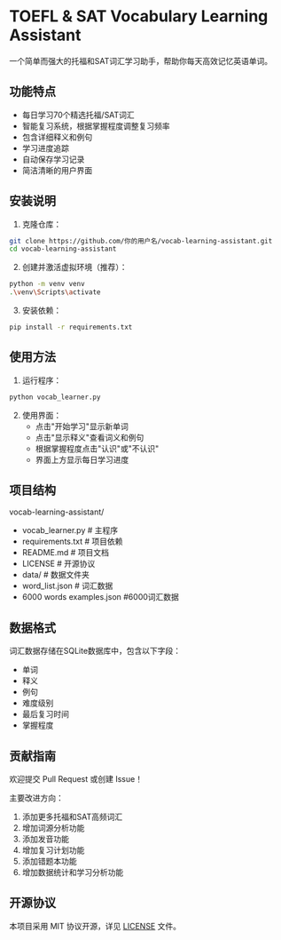 # TOEFL & SAT Vocabulary Learning Assistant

一个简单而强大的托福和SAT词汇学习助手，帮助你每天高效记忆英语单词。

## 功能特点

- 每日学习70个精选托福/SAT词汇
- 智能复习系统，根据掌握程度调整复习频率
- 包含详细释义和例句
- 学习进度追踪
- 自动保存学习记录
- 简洁清晰的用户界面

## 安装说明

1. 克隆仓库：
```bash
git clone https://github.com/你的用户名/vocab-learning-assistant.git
cd vocab-learning-assistant
```

2. 创建并激活虚拟环境（推荐）：
```bash
python -m venv venv
.\venv\Scripts\activate
```

3. 安装依赖：
```bash
pip install -r requirements.txt
```

## 使用方法

1. 运行程序：
```bash
python vocab_learner.py
```

2. 使用界面：
   - 点击"开始学习"显示新单词
   - 点击"显示释义"查看词义和例句
   - 根据掌握程度点击"认识"或"不认识"
   - 界面上方显示每日学习进度

## 项目结构
vocab-learning-assistant/
- vocab_learner.py # 主程序
- requirements.txt # 项目依赖
- README.md # 项目文档
- LICENSE # 开源协议
- data/ # 数据文件夹
- word_list.json # 词汇数据
- 6000 words examples.json #6000词汇数据
## 数据格式

词汇数据存储在SQLite数据库中，包含以下字段：
- 单词
- 释义
- 例句
- 难度级别
- 最后复习时间
- 掌握程度

## 贡献指南

欢迎提交 Pull Request 或创建 Issue！

主要改进方向：
1. 添加更多托福和SAT高频词汇
2. 增加词源分析功能
3. 添加发音功能
4. 增加复习计划功能
5. 添加错题本功能
6. 增加数据统计和学习分析功能

## 开源协议

本项目采用 MIT 协议开源，详见 [LICENSE](LICENSE) 文件。
